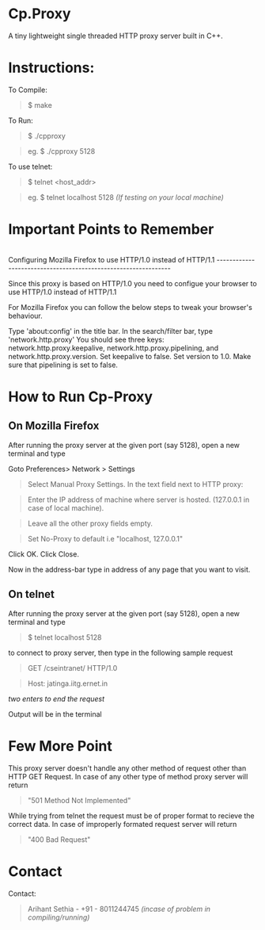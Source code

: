 Cp.Proxy
========

A tiny lightweight single threaded HTTP proxy server built in C++.

Instructions:
============================

To Compile:
>$ make

To Run:
>$ ./cpproxy <port>

>eg. $ ./cpproxy 5128


To use telnet:
>$ telnet <host_addr> <port>

>eg. $ telnet localhost 5128 *(If testing on your local machine)* 

Important Points to Remember
============================
<br>
Configuring Mozilla Firefox to use HTTP/1.0 instead of HTTP/1.1
---------------------------------------------------------------

Since this proxy is based on HTTP/1.0 you need to configue your browser to use HTTP/1.0 instead of HTTP/1.1

For Mozilla Firefox you can follow the below steps to tweak your browser's behaviour.

Type 'about:config' in the title bar.
In the search/filter bar, type 'network.http.proxy'
You should see three keys: network.http.proxy.keepalive, network.http.proxy.pipelining, and network.http.proxy.version.
Set keepalive to false. Set version to 1.0. Make sure that pipelining is set to false.


How to Run Cp-Proxy
==============

On Mozilla Firefox
---------------------------------------------------------------
After running the proxy server at the given port (say 5128), open a new terminal and type

Goto Preferences> Network > Settings

>Select Manual Proxy Settings. In the text field next to HTTP proxy: 

>Enter the IP address of machine where server is hosted. (127.0.0.1 in case of local machine).

>Leave all the other proxy fields empty.

>Set No-Proxy to default i.e "localhost, 127.0.0.1"

Click OK.
Click Close.

Now in the address-bar type in address of any page that you want to visit.  

On telnet
---------------------------------------------------------------
After running the proxy server at the given port (say 5128), open a new terminal and type

>$ telnet localhost 5128

to connect to proxy server, then type in the following sample request

>GET /cseintranet/ HTTP/1.0

>Host: jatinga.iitg.ernet.in

*two enters to end the request*

Output will be in the terminal

Few More Point
===============

This proxy server doesn't handle any other method of request other than HTTP GET Request.
In case of any other type of method proxy server will return 
>"501 Method Not Implemented"

While trying from telnet the request must be of proper format to recieve the correct data.
In case of improperly formated request server will return 
>"400 Bad Request"

Contact
=======
Contact:
>Arihant Sethia - +91 - 8011244745 *(incase of problem in compiling/running)*